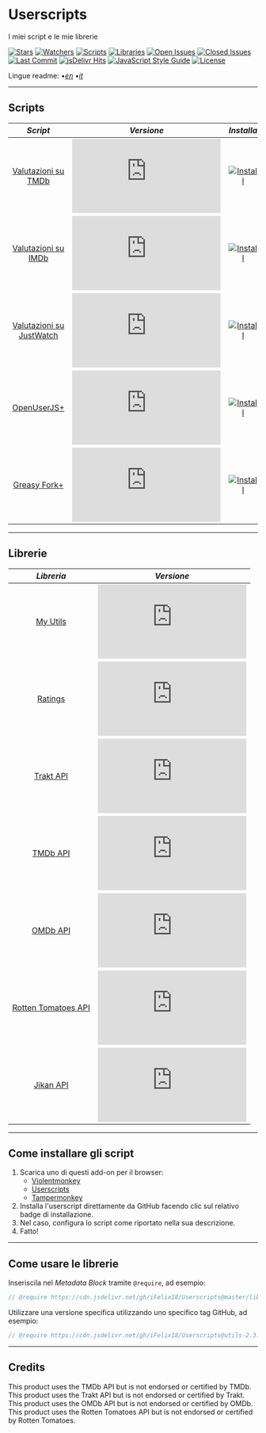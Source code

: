 # Userscripts

I miei script e le mie librerie

[![Stars][stars-badge]][stars-link]
[![Watchers][watchers-badge]][watchers-link]
[![Scripts][userscripts-badge]][userscripts-link]
[![Libraries][libraries-badge]][libraries-link]
[![Open Issues][open-issues-badge]][open-issues-link]
[![Closed Issues][closed-issues-badge]][closed-issues-link]
[![Last Commit][last-commit-badge]][last-commit-link]
[![jsDelivr Hits][jsdelivr-hits-badge]][jsdelivr-hits-link]
[![JavaScript Style Guide][style-guide-badge]][style-guide-link]
[![License][license-badge]][license-link]

Lingue readme:
•[_en_][readme-en]
•[_it_][readme-it]

---

## Scripts

|                       _Script_                        |                        _Versione_                        |                         _Installa_                         |
| :---------------------------------------------------: | :------------------------------------------------------: | :--------------------------------------------------------: |
|      [Valutazioni su TMDb][ratings-on-tmdb-link]      |   [![Version][ratings-on-tmdb-version]][scripts-link]    |   [![Install][install-badge]][ratings-on-tmdb-download]    |
|      [Valutazioni su IMDb][ratings-on-imdb-link]      |   [![Version][ratings-on-imdb-version]][scripts-link]    |   [![Install][install-badge]][ratings-on-imdb-download]    |
| [Valutazioni su JustWatch][ratings-on-justwatch-link] | [![Version][ratings-on-justwatch-version]][scripts-link] | [![Install][install-badge]][ratings-on-justwatch-download] |
|          [OpenUserJS+][openuserjs-plus-link]          |   [![Version][openuserjs-plus-version]][scripts-link]    |   [![Install][install-badge]][openuserjs-plus-download]    |
|         [Greasy Fork+][greasyfork-plus-link]          |   [![Version][greasyfork-plus-version]][scripts-link]    |   [![Install][install-badge]][greasyfork-plus-download]    |

---

## Librerie

|                 _Libreria_                 |                      _Versione_                      |
| :----------------------------------------: | :--------------------------------------------------: |
|           [My Utils][utils-link]           |     [![Version][utils-version]][libraries-link]      |
|          [Ratings][ratings-link]           |    [![Version][ratings-version]][libraries-link]     |
|          [Trakt API][trakt-link]           |     [![Version][trakt-version]][libraries-link]      |
|           [TMDb API][tmdb-link]            |      [![Version][tmdb-version]][libraries-link]      |
|           [OMDb API][omdb-link]            |      [![Version][omdb-version]][libraries-link]      |
| [Rotten Tomatoes API][rottentomatoes-link] | [![Version][rottentomatoes-version]][libraries-link] |
|          [Jikan API][jikan-link]           |     [![Version][jikan-version]][libraries-link]      |

---

## Come installare gli script

1. Scarica uno di questi add-on per il browser:
    * [Violentmonkey][violentmonkey-link]
    * [Userscripts][userscripts-link]
    * [Tampermonkey][tampermonkey-link]
2. Installa l'userscript direttamente da GitHub facendo clic sul relativo badge di installazione.
3. Nel caso, configura lo script come riportato nella sua descrizione.
4. Fatto!

---

## Come usare le librerie

Inseriscila nel _Metadata Block_ tramite `@require`, ad esempio:

```JavaScript
// @require https://cdn.jsdelivr.net/gh/iFelix18/Userscripts@master/lib/utils/utils.min.js
```

Utilizzare una versione specifica utilizzando uno specifico tag GitHub, ad esempio:

```JavaScript
// @require https://cdn.jsdelivr.net/gh/iFelix18/Userscripts@utils-2.3.0/lib/utils/utils.min.js
```

---

## Credits

This product uses the TMDb API but is not endorsed or certified by TMDb.  
This product uses the Trakt API but is not endorsed or certified by Trakt.  
This product uses the OMDb API but is not endorsed or certified by OMDb.  
This product uses the Rotten Tomatoes API but is not endorsed or certified by Rotten Tomatoes.  

[stars-badge]: https://flat.badgen.net/github/stars/iFelix18/Userscripts
[stars-link]: https://github.com/iFelix18/Userscripts/stargazers
[watchers-badge]: https://flat.badgen.net/github/watchers/iFelix18/Userscripts
[watchers-link]: https://github.com/iFelix18/Userscripts/watchers
[userscripts-badge]: https://flat.badgen.net/badge/scripts/5/orange
[userscripts-link]: https://github.com/iFelix18/Userscripts/tree/master/userscripts
[libraries-badge]: https://flat.badgen.net/badge/libraries/7/orange
[libraries-link]: https://github.com/iFelix18/Userscripts/tree/master/src/lib
[open-issues-badge]: https://flat.badgen.net/github/open-issues/iFelix18/Userscripts
[open-issues-link]: https://github.com/iFelix18/Userscripts/issues
[closed-issues-badge]: https://flat.badgen.net/github/closed-issues/iFelix18/Userscripts
[closed-issues-link]: https://github.com/iFelix18/Userscripts/issues?q=is%3Aissue+is%3Aclosed
[last-commit-badge]: https://flat.badgen.net/github/last-commit/iFelix18/Userscripts
[last-commit-link]: https://github.com/iFelix18/Userscripts/commits/master
[jsdelivr-hits-badge]: https://flat.badgen.net/jsdelivr/hits/gh/iFelix18/Userscripts?color=FF5627
[jsdelivr-hits-link]: https://www.jsdelivr.com/package/gh/iFelix18/Userscripts
[style-guide-badge]: https://flat.badgen.net/badge/code%20style/standard/44CC11
[style-guide-link]: https://standardjs.com
[license-badge]: https://flat.badgen.net/github/license/iFelix18/Userscripts
[license-link]: https://github.com/iFelix18/Userscripts/blob/master/LICENSE.md

[readme-en]: /README.md "English"
[readme-it]: /README.it.md "Italiano"

[install-badge]: https://flat.badgen.net/badge/install%20directly%20from/GitHub/blue "Clicca qui!"

[scripts-link]: #scripts

[ratings-on-tmdb-link]: /docs/scripts/ratings-on-tmdb.it.md "Più info"
[ratings-on-tmdb-version]: https://flat.badgen.net/runkit/iFelix18/version/iFelix18/Userscripts/master/userscripts/meta/ratings-on-tmdb.meta.js
[ratings-on-tmdb-download]: https://cdn.jsdelivr.net/gh/iFelix18/Userscripts@master/userscripts/ratings-on-tmdb.user.js "Clicca qui!"

[ratings-on-imdb-link]: /docs/scripts/ratings-on-imdb.it.md "Più info"
[ratings-on-imdb-version]: https://flat.badgen.net/runkit/iFelix18/version/iFelix18/Userscripts/master/userscripts/meta/ratings-on-imdb.meta.js
[ratings-on-imdb-download]: https://cdn.jsdelivr.net/gh/iFelix18/Userscripts@master/userscripts/ratings-on-imdb.user.js "Clicca qui!"

[ratings-on-justwatch-link]: /docs/scripts/ratings-on-justwatch.it.md "Più info"
[ratings-on-justwatch-version]: https://flat.badgen.net/runkit/iFelix18/version/iFelix18/Userscripts/master/userscripts/meta/ratings-on-justwatch.meta.js
[ratings-on-justwatch-download]: https://cdn.jsdelivr.net/gh/iFelix18/Userscripts@master/userscripts/ratings-on-justwatch.user.js "Clicca qui!"

[openuserjs-plus-link]: /docs/scripts/openuserjs-plus.it.md "Più info"
[openuserjs-plus-version]: https://flat.badgen.net/runkit/iFelix18/version/iFelix18/Userscripts/master/userscripts/meta/openuserjs-plus.meta.js
[openuserjs-plus-download]: https://cdn.jsdelivr.net/gh/iFelix18/Userscripts@master/userscripts/openuserjs-plus.user.js "Clicca qui!"

[greasyfork-plus-link]: /docs/scripts/greasyfork-plus.it.md "Più info"
[greasyfork-plus-version]: https://flat.badgen.net/runkit/iFelix18/version/iFelix18/Userscripts/master/userscripts/meta/greasyfork-plus.meta.js
[greasyfork-plus-download]: https://cdn.jsdelivr.net/gh/iFelix18/Userscripts@master/userscripts/greasyfork-plus.user.js "Clicca qui!"

[libraries-link]: #libraries

[utils-link]: /docs/libraries/utils.md "Più info"
[utils-version]: https://flat.badgen.net/runkit/iFelix18/version/iFelix18/Userscripts/master/lib/utils/utils.min.js

[ratings-link]: /docs/libraries/ratings.md "Più info"
[ratings-version]: https://flat.badgen.net/runkit/iFelix18/version/iFelix18/Userscripts/master/lib/utils/ratings.min.js

[trakt-link]: /docs/libraries/trakt.md "Più info"
[trakt-version]: https://flat.badgen.net/runkit/iFelix18/version/iFelix18/Userscripts/master/lib/api/trakt.min.js

[tmdb-link]: /docs/libraries/tmdb.md "Più info"
[tmdb-version]: https://flat.badgen.net/runkit/iFelix18/version/iFelix18/Userscripts/master/lib/api/tmdb.min.js

[omdb-link]: /docs/libraries/omdb.md "Più info"
[omdb-version]: https://flat.badgen.net/runkit/iFelix18/version/iFelix18/Userscripts/master/lib/api/omdb.min.js

[rottentomatoes-link]: /docs/libraries/rottentomatoes.md "Più info"
[rottentomatoes-version]: https://flat.badgen.net/runkit/iFelix18/version/iFelix18/Userscripts/master/lib/api/rottentomatoes.min.js

[jikan-link]: /docs/libraries/jikan.md "Più info"
[jikan-version]: https://flat.badgen.net/runkit/iFelix18/version/iFelix18/Userscripts/master/lib/api/jikan.min.js

[violentmonkey-link]: https://violentmonkey.github.io/
[userscripts-link]: https://github.com/quoid/userscripts
[tampermonkey-link]: https://www.tampermonkey.net/
